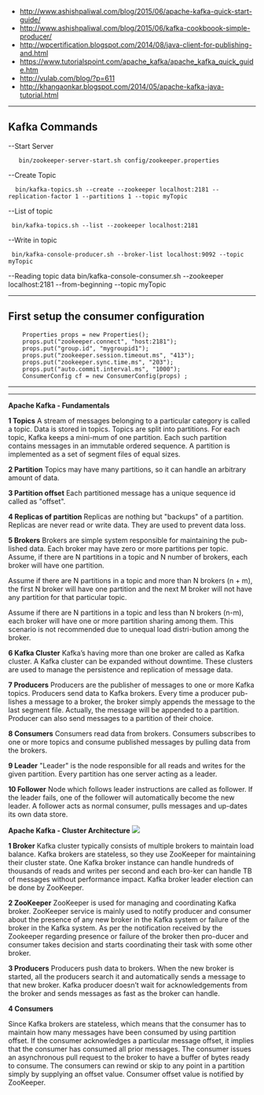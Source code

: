 * http://www.ashishpaliwal.com/blog/2015/06/apache-kafka-quick-start-guide/
* http://www.ashishpaliwal.com/blog/2015/06/kafka-cookboook-simple-producer/
* http://wpcertification.blogspot.com/2014/08/java-client-for-publishing-and.html
* https://www.tutorialspoint.com/apache_kafka/apache_kafka_quick_guide.htm
* http://vulab.com/blog/?p=611
* http://khangaonkar.blogspot.com/2014/05/apache-kafka-java-tutorial.html

-----------------------------------------------------------------------------------------------------------------------
Kafka Commands 
-----------------------------------------------------------------------------------------------------------------------
--Start Server

       bin/zookeeper-server-start.sh config/zookeeper.properties

--Create Topic

      bin/kafka-topics.sh --create --zookeeper localhost:2181 --replication-factor 1 --partitions 1 --topic myTopic

--List of topic

     bin/kafka-topics.sh --list --zookeeper localhost:2181

--Write in topic

     bin/kafka-console-producer.sh --broker-list localhost:9092 --topic myTopic

--Reading topic data
bin/kafka-console-consumer.sh --zookeeper localhost:2181 --from-beginning --topic myTopic


-----------------------------------------------------------------------------------------------------------------------
 First setup the consumer configuration
-----------------------------------------------------------------------------------------------------------------------


        Properties props = new Properties();
        props.put("zookeeper.connect", "host:2181");
        props.put("group.id", "mygroupid1");
        props.put("zookeeper.session.timeout.ms", "413");
        props.put("zookeeper.sync.time.ms", "203");
        props.put("auto.commit.interval.ms", "1000");
        ConsumerConfig cf = new ConsumerConfig(props) ;
-----------------------------------------------------------------------------------------------------------------------
-----------------------------------------------------------------------------------------------------------------------

**Apache Kafka - Fundamentals**

**1 Topics**
A stream of messages belonging to a particular category is called a topic. Data is stored in topics.
Topics are split into partitions. For each topic, Kafka keeps a mini-mum of one partition. Each such partition contains messages in an immutable ordered sequence. A partition is implemented as a set of segment files of equal sizes.

**2 Partition**
Topics may have many partitions, so it can handle an arbitrary amount of data.

**3 Partition offset**
Each partitioned message has a unique sequence id called as "offset".

**4 Replicas of partition**
Replicas are nothing but "backups" of a partition. Replicas are never read or write data. They are used to prevent data loss.

**5 Brokers**
Brokers are simple system responsible for maintaining the pub-lished data. Each broker may have zero or more partitions per topic. Assume, if there are N partitions in a topic and N number of brokers, each broker will have one partition.

Assume if there are N partitions in a topic and more than N brokers (n + m), the first N broker will have one partition and the next M broker will not have any partition for that particular topic.

Assume if there are N partitions in a topic and less than N brokers (n-m), each broker will have one or more partition sharing among them. This scenario is not recommended due to unequal load distri-bution among the broker.

**6 Kafka Cluster**
Kafka’s having more than one broker are called as Kafka cluster. A Kafka cluster can be expanded without downtime. These clusters are used to manage the persistence and replication of message data.

**7 Producers**
Producers are the publisher of messages to one or more Kafka topics. Producers send data to Kafka brokers. Every time a producer pub-lishes a message to a broker, the broker simply appends the message to the last segment file. Actually, the message will be appended to a partition. Producer can also send messages to a partition of their choice.

**8 Consumers**
Consumers read data from brokers. Consumers subscribes to one or more topics and consume published messages by pulling data from the brokers.

**9 Leader**
"Leader" is the node responsible for all reads and writes for the given partition. Every partition has one server acting as a leader.

**10 Follower**
Node which follows leader instructions are called as follower. If the leader fails, one of the follower will automatically become the new leader. A follower acts as normal consumer, pulls messages and up-dates its own data store.


**Apache Kafka - Cluster Architecture**
![](https://www.tutorialspoint.com/apache_kafka/images/cluster_architecture.jpg)





**1 Broker**
Kafka cluster typically consists of multiple brokers to maintain load balance. Kafka brokers are stateless, so they use ZooKeeper for maintaining their cluster state. One Kafka broker instance can handle hundreds of thousands of reads and writes per second and each bro-ker can handle TB of messages without performance impact. Kafka broker leader election can be done by ZooKeeper.

**2 ZooKeeper**
ZooKeeper is used for managing and coordinating Kafka broker. ZooKeeper service is mainly used to notify producer and consumer about the presence of any new broker in the Kafka system or failure of the broker in the Kafka system. As per the notification received by the Zookeeper regarding presence or failure of the broker then pro-ducer and consumer takes decision and starts coordinating their task with some other broker.

**3 Producers**
Producers push data to brokers. When the new broker is started, all the producers search it and automatically sends a message to that new broker. Kafka producer doesn’t wait for acknowledgements from the broker and sends messages as fast as the broker can handle.

**4 Consumers**

Since Kafka brokers are stateless, which means that the consumer has to maintain how many messages have been consumed by using partition offset. If the consumer acknowledges a particular message offset, it implies that the consumer has consumed all prior messages. The consumer issues an asynchronous pull request to the broker to have a buffer of bytes ready to consume. The consumers can rewind or skip to any point in a partition simply by supplying an offset value. Consumer offset value is notified by ZooKeeper.


